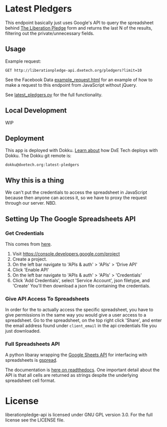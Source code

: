 Latest Pledgers
===============
This endpoint basically just uses Google's API to query the spreadsheet behind [The Liberation Pledge](http://liberationpledge.com/) form and returns the last N of the results, filtering out the private/unnecessary fields.

Usage
-----
Example request:

```
GET http://liberationpledge-api.dxetech.org/pledgers?limit=10
```

See the Facebook Data [example_request.html](example_request.html) for an example of how to make a request to this endpoint from JavaScript without jQuery.

See [latest_pledgers.py](latest_pledgers.py) for the full functionality.

Local Development
-----------------
WIP

Deployment
----------
This app is deployed with Dokku. [Learn about](https://github.com/directactioneverywhere/dxe-learn2dokku) how DxE Tech deploys with Dokku. The Dokku git remote is:

    dokku@dxetech.org:latest-pledgers

Why this is a thing
-------------------
We can't put the credentials to access the spreadsheet in JavaScript because then anyone can access it, so we have to proxy the request through our server. NBD.


Setting Up The Google Spreadsheets API
--------------------------------------
### Get Credentials
This comes from [here](https://pip.pypa.io/en/latest/installing.html).

1. Visit https://console.developers.google.com/project
2. Create a project.
3. On the left bar navigate to 'APIs & auth' > 'APIs' > 'Drive API'
4. Click 'Enable API'
5. On the left bar navigate to 'APIs & auth' > 'APIs' > 'Credentials'
6. Click 'Add Credentials', select 'Service Account', json filetype, and 'Create'
   You'll then download a json file containing the credentials.

### Give API Access To Spreadsheets
In order for the to actually access the specific spreadsheet, you have to give permissions in the same way you would give a user access to a spreadsheet. Go to the spreadsheet, on the top right click 'Share', and enter the email address found under `client_email` in the api credentials
file you just downloaded.

### Full Spreadsheets API
A python libaray wrapping the [Google Sheets API](https://developers.google.com/google-apps/spreadsheets/?hl=en) for interfacing with spreadsheets is [gspread](https://github.com/burnash/gspread).

The documentation is [here on readthedocs](http://gspread.readthedocs.org/en/latest/index.html). One important detail about the API is that all cells are returned as strings despite the underlying spreadsheet cell format.

License
=======
liberationpledge-api is licensed under GNU GPL version 3.0. For the full license see the LICENSE file.
